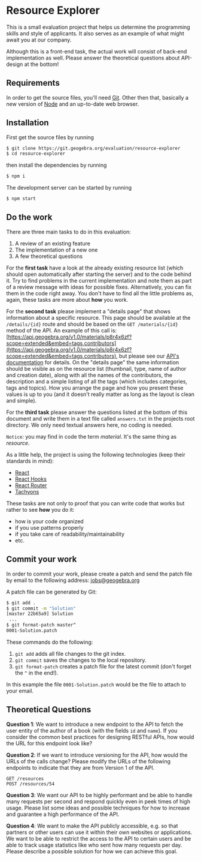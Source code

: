# Resource Explorer

This is a small evaluation project that helps us determine the programming skills and style of applicants. It also serves as an example of what might await you at our company.

Although this is a front-end task, the actual work will consist of back-end implementation as well. Please answer the theoretical questions about API-design at the bottom!

## Requirements

In order to get the source files, you'll need [Git](https://git.io/). Other then that, basically a new version of [Node](https://nodejs.org) and an up-to-date web browser.

## Installation

First get the source files by running

```bash
$ git clone https://git.geogebra.org/evaluation/resource-explorer
$ cd resource-explorer
```

then install the dependencies by running

```bash
$ npm i
```

The development server can be started by running

```bash
$ npm start
```

## Do the work

There are three main tasks to do in this evaluation:

1. A review of an existing feature
2. The implementation of a new one
3. A few theoretical questions

For the **first task** have a look at the already existing resource list (which should open automatically after starting the
server) and to the code behind it. Try to find problems in the current implementation and note them as part
of a review message with ideas for possible fixes. Alternatively, you can fix them in the code right away. You don't 
have to find all the little problems as, again, these tasks are more about **how** you work.

For the **second task** please implement a "details page" that shows information about a specific resource. This page should
be available at the `/details/{id}` route and should be based on the `GET /materials/{id}` method of the API. 
An example of this call is: [https://api.geogebra.org/v1.0/materials/p8r4x6zf?scope=extended&embed=tags,contributors](https://api.geogebra.org/v1.0/materials/p8r4x6zf?scope=extended&embed=tags,contributors), 
but please see our [API's documentation](https://groot.geogebra.org:555/?url=https://api.geogebra.org/v1.0/openapi) for details.
On the "details page" the same information should be visible as on the resource list (thumbnail, type, name of author and creation date), 
along with all the names of the contributors, the description and a simple listing of all the tags (which includes 
categories, tags and topics). How you arrange the page and how you present these values is up to you (and it doesn't really 
matter as long as the layout is clean and simple).

For the **third task** please answer the questions listed at the bottom of this document and write them in a text file called `answers.txt` in the projects root directory. We only need textual answers here, no coding is needed.

`Notice`: you may find in code the term _material_. It's the same thing as _resource_.

As a little help, the project is using the following technologies (keep their standards in mind):

- [React](https://reactjs.org)
- [React Hooks](https://reactjs.org/docs/hooks-intro.html)
- [React Router](https://reactrouter.com/web)
- [Tachyons](http://tachyons.io/)

These tasks are not only to proof that you can write code that works but rather to see **how** you do it:

- how is your code organized
- if you use patterns properly
- if you take care of readability/maintainability
- etc.

## Commit your work

In order to commit your work, please create a patch and send the patch file by email to
the following address: jobs@geogebra.org

A patch file can be generated by Git:

```bash
$ git add .
$ git commit -m "Solution"
[master 22b65a9] Solution
 ...
$ git format-patch master^
0001-Solution.patch
```

These commands do the following:

1. `git add` adds all file changes to the git index.
2. `git commit` saves the changes to the local repository.
3. `git format-patch` creates a patch file for the latest commit (don't forget the `^`
   in the end!).

In this example the file `0001-Solution.patch` would be the file to attach to your
email.


## Theoretical Questions

**Question 1**: We want to introduce a new endpoint to the API to fetch the 
user entity of the author of a book (with the fields `id` and `name`). If
you consider the common best practices for designing RESTful APIs, how would the 
URL for this endpoint look like?

**Question 2**: If we want to introduce versioning for the API, how 
would the URLs of the calls change?
Please modify the URLs of the following endpoints to indicate that they are
from Version 1 of the API.  
```
GET /resources  
POST /resources/54
```

**Question 3**: We want our API to be highly performant and be able to handle
many requests per second and respond quickly even in peek times of high usage.
Please list some ideas and possible techniques for how to increase and guarantee 
a high performance of the API.

**Question 4**: We want to make the API publicly accessible, e.g. so that 
partners or other users can use it within their own websites or applications.
We want to be able to restrict the access to the API to certain users and be 
able to track usage statistics like who sent how many requests per day.
Please describe a possible solution for how we can achieve this goal.
